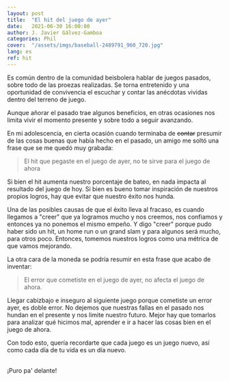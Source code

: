 ```yaml
---
layout: post
title:  "El hit del juego de ayer"
date:   2021-06-30 16:00:00
author: J. Javier Gálvez-Gamboa
categories: Phil
cover:  "/assets/imgs/baseball-2489791_960_720.jpg"
lang: es
ref: hit
---
```


Es común dentro de la comunidad beisbolera hablar de juegos pasados, sobre todo de las proezas realizadas. Se torna entretenido y una oportunidad de convivencia el escuchar y contar las anécdotas vividas dentro del terreno de juego. 

Aunque añorar el pasado trae algunos beneficios, en otras ocasiones nos limita vivir el momento presente y sobre todo a seguir avanzando. 

En mi adolescencia, en cierta ocasión cuando terminaba de ~~contar~~ presumir de las cosas buenas que había hecho en el pasado, un amigo me soltó una frase que se me quedó muy grabada: 

> El hit que pegaste en el juego de ayer, no te sirve para el juego de ahora

Si bien el hit aumenta nuestro porcentaje de bateo, en nada impacta al resultado del juego de hoy. Si bien es bueno tomar inspiración de nuestros propios logros, hay que evitar que nuestro éxito nos hunda.

Una de las posibles causas de que el éxito lleva al fracaso, es cuando llegamos a "creer" que ya logramos mucho y nos creemos, nos confiamos y entonces ya no ponemos el mismo empeño. Y digo "creer" porque pudo haber sido un hit, un home run o un grand slam y para algunos será mucho, para otros poco. Entonces, tomemos nuestros logros como una métrica de que vamos mejorando.

La otra cara de la moneda se podría resumir en esta frase que acabo de inventar:

> El error que cometiste en el juego de ayer, no afecta el juego de ahora.

Llegar cabizbajo e inseguro al siguiente juego porque cometiste un error ayer, es doble error. No dejemos que nuestras fallas en el pasado nos hundan en el presente y nos limite nuestro futuro. Mejor hay que tomarlos para analizar qué hicimos mal, aprender e ir a hacer las cosas bien en el juego de ahora.

Con todo esto, quería recordarte que cada juego es un juego nuevo, así como cada día de tu vida es un día nuevo. 

<br/> 
¡Puro pa' delante!
